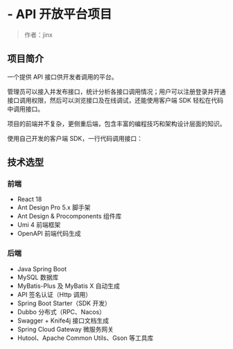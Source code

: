 # - API 开放平台项目

> 作者：jinx
## 项目简介

一个提供 API 接口供开发者调用的平台。

管理员可以接入并发布接口，统计分析各接口调用情况；用户可以注册登录并开通接口调用权限，然后可以浏览接口及在线调试，还能使用客户端 SDK 轻松在代码中调用接口。

项目的前端并不复杂，更侧重后端，包含丰富的编程技巧和架构设计层面的知识。



使用自己开发的客户端 SDK，一行代码调用接口：

## 技术选型

### 前端

- React 18
- Ant Design Pro 5.x 脚手架
- Ant Design & Procomponents 组件库
- Umi 4 前端框架
- OpenAPI 前端代码生成



### 后端

- Java Spring Boot
- MySQL 数据库
- MyBatis-Plus 及 MyBatis X 自动生成
- API 签名认证（Http 调用）
- Spring Boot Starter（SDK 开发）
- Dubbo 分布式（RPC、Nacos）
- Swagger + Knife4j 接口文档生成
- Spring Cloud Gateway 微服务网关
- Hutool、Apache Common Utils、Gson 等工具库




